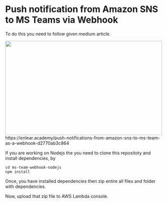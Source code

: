 # Push notification from Amazon SNS to MS Teams via Webhook

To do this you need to follow given medium article.

<img src="https://cdn-images-1.medium.com/max/1024/1*Yx1j8X652cWaTxtoby2tLw.png" width="500" height="300" />
https://enlear.academy/push-notifications-from-amazon-sns-to-ms-team-as-a-webhook-d2770ab3c864

If you are working on Nodejs the you need to clone this repositoty and install dependencies, by

```
cd ms-team-webhook-nodejs
npm install
```

Once, you have installed dependencies then zip entire all files and folder with dependencies.

Now, upload that zip file to AWS Lambda console.
